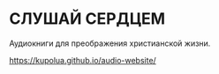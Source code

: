# СЛУШАЙ СЕРДЦЕМ

Аудиокниги для преображения христианской жизни.

https://kupolua.github.io/audio-website/